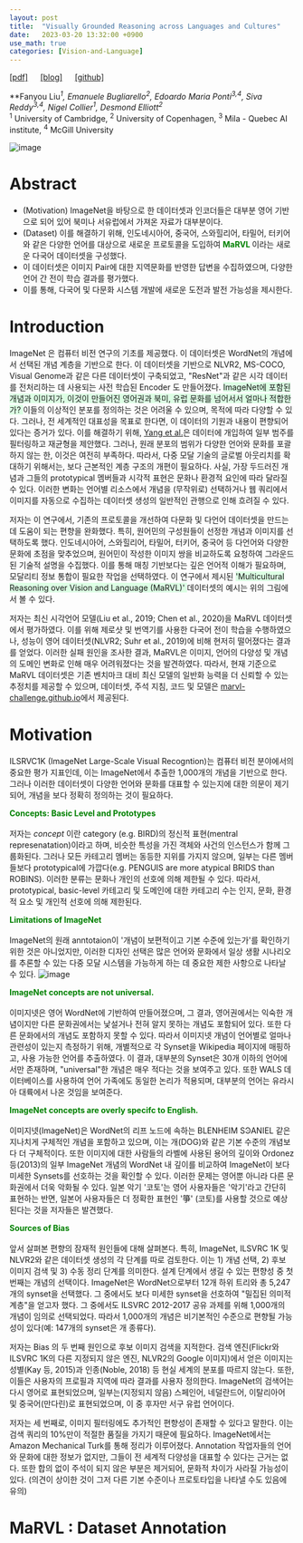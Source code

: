 ```yaml
---
layout: post
title:  "Visually Grounded Reasoning across Languages and Cultures"
date:   2023-03-20 13:32:00 +0900
use_math: true
categories: [Vision-and-Language]
---
```

[[pdf]](https://aclanthology.org/2021.emnlp-main.818.pdf) &emsp;
[[blog]](https://marvl-challenge.github.io/) &emsp;
[[github]](https://github.com/marvl-challenge/marvl-code) 

**Fanyou Liu<sup>*1</sup>, Emanuele Bugliarello<sup>*2</sup>, Edoardo Maria Ponti<sup>3,4</sup>, Siva Reddy<sup>3,4</sup>, Nigel Collier<sup>1</sup>, Desmond Elliott<sup>2</sup>**
<br><sup>1</sup> University of Cambridge, <sup>2</sup> University of Copenhagen, <sup>3</sup> Mila - Quebec AI institute, <sup>4</sup> McGill University  &emsp;

![image](https://user-images.githubusercontent.com/42200027/226248111-01c818d4-696f-450c-9b9a-9b15988e8510.png)

# Abstract
- (Motivation) ImageNet을 바탕으로 한 데이터셋과 인코더들은 대부분 영어 기반으로 되어 있어 북미나 서유럽에서 가져온 자료가 대부분이다.
- (Dataset) 이를 해결하기 위해, 인도네시아어, 중국어, 스와힐리어, 타밀어, 터키어와 같은 다양한 언어를 대상으로 새로운 프로토콜을 도입하여 <span style='color:green;font-weight:bold'> MaRVL </span> 이라는 새로운 다국어 데이터셋을 구성했다. 
- 이 데이터셋은 이미지 Pair에 대한 지역문화를 반영한 답변을 수집하였으며, 다양한 언어 간 전이 학습 결과를 평가했다.
- 이를 통해, 다국어 및 다문화 시스템 개발에 새로운 도전과 발전 가능성을 제시한다.

# Introduction
ImageNet 은 컴퓨터 비전 연구의 기초를 제공했다. 이 데이터셋은 WordNet의 개념에서 선택된 개념 계층을 기반으로 한다. 이 데이터셋을 기반으로 NLVR2, MS-COCO, Visual Genome과 같은 다른 데이터셋이 구축되었고, "ResNet"과 같은 시각 데이터를 전처리하는 데 사용되는 사전 학습된 Encoder 도 만들어졌다. <span style='background-color: #dcffe4'> ImageNet에 포함된 개념과 이미지가, 이것이 만들어진 영어권과 북미, 유럽 문화를 넘어서서 얼마나 적합한가? </span>  이들의 이상적인 분포를 정의하는 것은 어려울 수 있으며, 목적에 따라 다양할 수 있다. 그러나, 전 세계적인 대표성을 목표로 한다면, 이 데이터의 기원과 내용이 편향되어 있다는 증거가 있다. 이를 해결하기 위해, [Yang et al.](https://dl.acm.org/doi/10.1145/3351095.3375709)은 데이터에 개입하여 일부 범주를 필터링하고 재균형을 제안했다. 그러나, 원래 분포의 범위가 다양한 언어와 문화를 포괄하지 않는 한, 이것은 여전히 부족하다. 따라서, 다중 모달 기술의 글로벌 아웃리치를 확대하기 위해서는, 보다 근본적인 계층 구조의 개편이 필요하다. 사실, 가장 두드러진 개념과 그들의 prototypical 멤버들과 시각적 표현은 문화나 환경적 요인에 따라 달라질 수 있다. 이러한 변화는 언어별 리소스에서 개념을 (무작위로) 선택하거나 웹 쿼리에서 이미지를 자동으로 수집하는 데이터셋 생성의 일반적인 관행으로 인해 흐려질 수 있다.

저자는 이 연구에서, 기존의 프로토콜을 개선하여 다문화 및 다언어 데이터셋을 만드는 데 도움이 되는 편향을 완화했다. 특히, 원어민의 구성원들이 선정한 개념과 이미지를 선택하도록 했다. 인도네시아어, 스와힐리어, 타밀어, 터키어, 중국어 등 다언어와 다양한 문화에 초점을 맞추었으며, 원어민이 작성한 이미지 쌍을 비교하도록 요청하여 그라운드된 기술적 설명을 수집했다. 이를 통해 매칭 기반보다는 깊은 언어적 이해가 필요하며, 모달리티 정보 통합이 필요한 작업을 선택하였다. 이 연구에서 제시된 <span style='background-color: #dcffe4'> 'Multicultural Reasoning over Vision and Language (MaRVL)' </span> 데이터셋의 예시는 위의 그림에서 볼 수 있다.

저자는 최신 시각언어 모델(Liu et al., 2019; Chen et al., 2020)을 MaRVL 데이터셋에서 평가하였다. 이를 위해 제로샷 및 번역기를 사용한 다국어 전이 학습을 수행하였으나, 성능이 영어 데이터셋(NLVR2; Suhr et al., 2019)에 비해 현저히 떨어졌다는 결과를 얻었다. 이러한 실패 원인을 조사한 결과, MaRVL은 이미지, 언어의 다양성 및 개념의 도메인 변화로 인해 매우 어려워졌다는 것을 발견하였다. 따라서, 현재 기준으로 MaRVL 데이터셋은 기존 벤치마크 대비 최신 모델의 일반화 능력을 더 신뢰할 수 있는 추정치를 제공할 수 있으며, 데이터셋, 주석 지침, 코드 및 모델은 [marvl-challenge.github.io](https://github.com/marvl-challenge/marvl-challenge.github.io)에서 제공된다.

# Motivation

ILSRVC1K (ImageNet Large-Scale Visual Recogntion)는 컴퓨터 비전 분야에서의 중요한 평가 지표인데, 이는 ImageNet에서 추출한 1,000개의 개념을 기반으로 한다. 그러나 이러한 데이터셋이 다양한 언어와 문화를 대표할 수 있는지에 대한 의문이 제기되어, 개념을 보다 정확히 정의하는 것이 필요하다.

<span style='color:green;font-weight:bold'>  Concepts: Basic Level and Prototypes </span><br>
<br>
저자는 *concept* 이란 category (e.g. BIRD)의 정신적 표현(mentral represenatation)이라고 하며, 비슷한 특성을 가진 객체와 사건의 인스턴스가 함께 그룹화된다. 그러나 모든 카테고리 멤버는 동등한 지위를 가지지 않으며, 일부는 다른 멤버들보다 prototypical에 가깝다(e.g. PENGUIS are more atypical BRIDS than ROBINS). 이러한 분류는 문화나 개인의 선호에 의해 제한될 수 있다. 따라서, prototypical, basic-level 카테고리 및 도메인에 대한 카테고리 수는 인지, 문화, 환경적 요소 및 개인적 선호에 의해 제한된다.

<span style='color:green;font-weight:bold'> Limitations of ImageNet </span><br>
<br>
ImageNet의 원래 anntotaion이 '개념이 보편적이고 기본 수준에 있는가'를 확인하기 위한 것은 아니었지만, 이러한 디자인 선택은 많은 언어와 문화에서 일상 생활 시나리오를 추론할 수 있는 다중 모달 시스템을 가능하게 하는 데 중요한 제한 사항으로 나타날 수 있다.
![image](https://user-images.githubusercontent.com/42200027/227844409-5f1c86f2-b7de-41b6-bed2-e527a2e35113.png)
 
<span style='color:green;font-weight:bold'> ImageNet concepts are not universal. </span><br>
<br>
이미지넷은 영어 WordNet에 기반하여 만들어졌으며, 그 결과, 영어권에서는 익숙한 개념이지만 다른 문화권에서는 낯설거나 전혀 알지 못하는 개념도 포함되어 있다. 또한 다른 문화에서의 개념도 포함하지 못할 수 있다. 따라서 이미지넷 개념이 언어별로 얼마나 관련성이 있는지 측정하기 위해, 개별적으로 각 Synset을 Wikipedia 페이지에 매핑하고, 사용 가능한 언어를 추출하였다. 이 결과, 대부분의 Synset은 30개 이하의 언어에서만 존재하며, "universal"한 개념은 매우 적다는 것을 보여주고 있다. 또한 WALS 데이터베이스를 사용하여 언어 가족에도 동일한 논리가 적용되며, 대부분의 언어는 유라시아 대륙에서 나온 것임을 보여준다.

<span style='color:green;font-weight:bold'> ImageNet concepts are overly specifc to English. </span><br>
<br>
이미지넷(ImageNet)은 WordNet의 리프 노드에 속하는 BLENHEIM SϿANIEL 같은 지나치게 구체적인 개념을 포함하고 있으며, 이는 개(DOG)와 같은 기본 수준의 개념보다 더 구체적이다. 또한 이미지에 대한 사람들의 라벨에 사용된 용어의 깊이와 Ordonez 등(2013)의 일부 ImageNet 개념의 WordNet 내 깊이를 비교하여 ImageNet이 보다 미세한 Synsets를 선호하는 것을 확인할 수 있다. 이러한 문제는 영어뿐 아니라 다른 문화권에서 더욱 악화될 수 있다. 일본 악기 '코토'는 영어 사용자들은 '악기'라고 간단히 표현하는 반면, 일본어 사용자들은 더 정확한 표현인 '箏' (코토)를 사용할 것으로 예상된다는 것을 저자들은 발견했다.

<span style='color:green;font-weight:bold'> Sources of Bias </span><br>
<br>
앞서 살펴본 편향의 잠재적 원인들에 대해 살펴본다. 특히, ImageNet, ILSVRC 1K 및 NLVR2와 같은 데이터셋 생성의 각 단계를 따로 검토한다. 이는 1) 개념 선택, 2) 후보 이미지 검색 및 3) 수동 정리 단계를 의미한다. 설계 단계에서 생길 수 있는 편향성 중 첫 번째는 개념의 선택이다. ImageNet은 WordNet으로부터 12개 하위 트리와 총 5,247개의 synset을 선택했다. 그 중에서도 보다 미세한 synset을 선호하여 "밀집된 의미적 계층"을 얻고자 했다. 그 중에서도 ILSVRC 2012-2017 공유 과제를 위해 1,000개의 개념이 임의로 선택되었다. 따라서 1,000개의 개념은 비기본적인 수준으로 편향될 가능성이 있다(예: 147개의 synset은 개 종류다).

저자는 Bias 의 두 번째 원인으로 후보 이미지 검색을 지적한다. 검색 엔진(Flickr와 ILSVRC 1K의 다른 지정되지 않은 엔진, NLVR2의 Google 이미지)에서 얻은 이미지는 성별(Kay 등, 2015)과 인종(Noble, 2018) 등 현실 세계의 분포를 따르지 않는다. 또한, 이들은 사용자의 프로필과 지역에 따라 결과를 사용자 정의한다. ImageNet의 검색어는 다시 영어로 표현되었으며, 일부는(지정되지 않음) 스페인어, 네덜란드어, 이탈리아어 및 중국어(만다린)로 표현되었으며, 이 중 후자만 서구 유럽 언어이다.

저자는 세 번째로, 이미지 필터링에도 추가적인 편향성이 존재할 수 있다고 말한다. 이는 검색 쿼리의 10%만이 적절한 품질을 가지기 때문에 필요하다. ImageNet에서는 Amazon Mechanical Turk를 통해 정리가 이루어졌다. Annotation 작업자들의 언어와 문화에 대한 정보가 없지만, 그들이 전 세계적 다양성을 대표할 수 있다는 근거는 없다. 또한 합의 없이 주석이 되지 않은 부분은 제거되어, 문화적 차이가 사라질 가능성이 있다. (의견이 상이한 것이 그저 다른 기본 수준이나 프로토타입을 나타낼 수도 있음에 유의)

# MaRVL : Dataset Annotation
